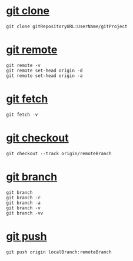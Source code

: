 # [git clone](01_git_clone.md)
```
git clone gitRepositoryURL:UserName/gitProject
```

# [git remote](02_git_remote.md)
```
git remote -v
git remote set-head origin -d
git remote set-head origin -a
```

# [git fetch](03_git_fetch.md)
```
git fetch -v
```

# [git checkout](04_git_checkout.md)
```
git checkout --track origin/remoteBranch
```

# [git branch](05_git_branch.md)
```
git branch
git branch -r
git branch -a
git branch -v
git branch -vv
```

# [git push](06_git_push.md)
```
git push origin localBranch:remoteBranch
```
